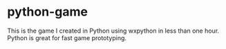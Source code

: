python-game
===========

This is the game I created in Python using wxpython in less than one hour. Python is great for fast game prototyping.
